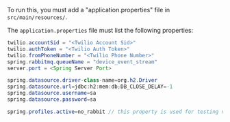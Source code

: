 To run this, you must add a "application.properties" file in `src/main/resources/`. 

The `application.properties` file must list the following properties:

```java
twilio.accountSid = "<Twilio Account Sid>"
twilio.authToken = "<Twilio Auth Token>"
twilio.fromPhoneNumber = "<Twilio Phone Number>"
spring.rabbitmq.queueName = "device_event_stream"
server.port = <Spring Server Port>

spring.datasource.driver-class-name=org.h2.Driver
spring.datasource.url=jdbc:h2:mem:db;DB_CLOSE_DELAY=-1
spring.datasource.username=sa
spring.datasource.password=sa

spring.profiles.active=no_rabbit // this property is used for testing non-RabbitMQ-related classes
```